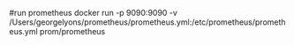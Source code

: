 #run prometheus
docker run -p 9090:9090 -v /Users/georgelyons/prometheus/prometheus.yml:/etc/prometheus/prometheus.yml prom/prometheus
